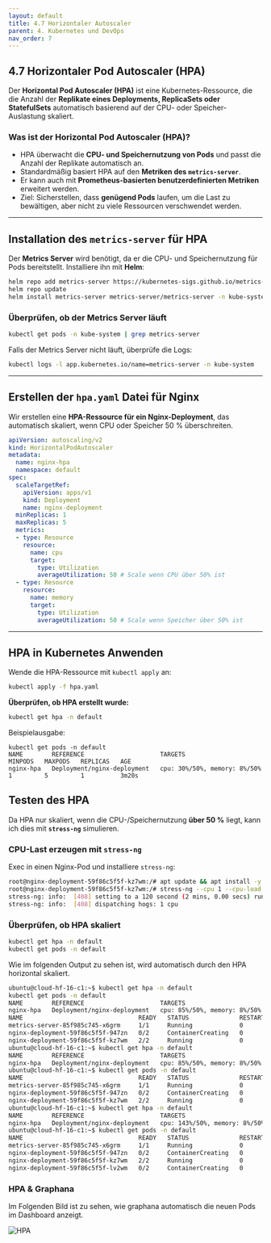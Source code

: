 ```yaml
---
layout: default
title: 4.7 Horizontaler Autoscaler
parent: 4. Kubernetes und DevOps
nav_order: 7
---
```


## 4.7 Horizontaler Pod Autoscaler (HPA)

Der **Horizontal Pod Autoscaler (HPA)** ist eine Kubernetes-Ressource, die die Anzahl der **Replikate eines Deployments, ReplicaSets oder StatefulSets** automatisch basierend auf der CPU- oder Speicher-Auslastung skaliert.

### Was ist der Horizontal Pod Autoscaler (HPA)?
- HPA überwacht die **CPU- und Speichernutzung von Pods** und passt die Anzahl der Replikate automatisch an.
- Standardmäßig basiert HPA auf den **Metriken des `metrics-server`**.
- Er kann auch mit **Prometheus-basierten benutzerdefinierten Metriken** erweitert werden.
- Ziel: Sicherstellen, dass **genügend Pods** laufen, um die Last zu bewältigen, aber nicht zu viele Ressourcen verschwendet werden.

---

## Installation des `metrics-server` für HPA

Der **Metrics Server** wird benötigt, da er die CPU- und Speichernutzung für Pods bereitstellt. Installiere ihn mit **Helm**:

```sh
helm repo add metrics-server https://kubernetes-sigs.github.io/metrics-server/
helm repo update
helm install metrics-server metrics-server/metrics-server -n kube-system
```

### Überprüfen, ob der Metrics Server läuft
```sh
kubectl get pods -n kube-system | grep metrics-server
```
Falls der Metrics Server nicht läuft, überprüfe die Logs:
```sh
kubectl logs -l app.kubernetes.io/name=metrics-server -n kube-system
```

---

## Erstellen der `hpa.yaml` Datei für Nginx

Wir erstellen eine **HPA-Ressource für ein Nginx-Deployment**, das automatisch skaliert, wenn CPU oder Speicher 50 % überschreiten.

```yaml
apiVersion: autoscaling/v2
kind: HorizontalPodAutoscaler
metadata:
  name: nginx-hpa
  namespace: default
spec:
  scaleTargetRef:
    apiVersion: apps/v1
    kind: Deployment
    name: nginx-deployment
  minReplicas: 1
  maxReplicas: 5
  metrics:
  - type: Resource
    resource:
      name: cpu
      target:
        type: Utilization
        averageUtilization: 50 # Scale wenn CPU über 50% ist
  - type: Resource
    resource:
      name: memory
      target:
        type: Utilization
        averageUtilization: 50 # Scale wenn Speicher über 50% ist
```

---

## HPA in Kubernetes Anwenden

Wende die HPA-Ressource mit `kubectl apply` an:
```sh
kubectl apply -f hpa.yaml
```

**Überprüfen, ob HPA erstellt wurde:**
```sh
kubectl get hpa -n default
```

Beispielausgabe:
```
kubectl get pods -n default
NAME        REFERENCE                     TARGETS                        MINPODS   MAXPODS   REPLICAS   AGE
nginx-hpa   Deployment/nginx-deployment   cpu: 30%/50%, memory: 8%/50%   1         5         1          3m20s
```

## Testen des HPA

Da HPA nur skaliert, wenn die CPU-/Speichernutzung **über 50 %** liegt, kann ich dies mit **`stress-ng`** simulieren.

### CPU-Last erzeugen mit `stress-ng`
Exec in einen Nginx-Pod und installiere `stress-ng`:
```sh
root@nginx-deployment-59f86c5f5f-kz7wm:/# apt update && apt install -y stress-ng
root@nginx-deployment-59f86c5f5f-kz7wm:/# stress-ng --cpu 1 --cpu-load 90 --timeout 120s
stress-ng: info:  [408] setting to a 120 second (2 mins, 0.00 secs) run per stressor
stress-ng: info:  [408] dispatching hogs: 1 cpu
```

### Überprüfen, ob HPA skaliert
```sh
kubectl get hpa -n default
kubectl get pods -n default
```

Wie im folgenden Output zu sehen ist, wird automatisch durch den HPA horizontal skaliert.

```sh
ubuntu@cloud-hf-16-c1:~$ kubectl get hpa -n default
kubectl get pods -n default
NAME        REFERENCE                     TARGETS                        MINPODS   MAXPODS   REPLICAS   AGE
nginx-hpa   Deployment/nginx-deployment   cpu: 85%/50%, memory: 8%/50%   1         5         1          3m20s
NAME                                READY   STATUS              RESTARTS   AGE
metrics-server-85f985c745-x6grm     1/1     Running             0          6m56s
nginx-deployment-59f86c5f5f-947zn   0/2     ContainerCreating   0          4s
nginx-deployment-59f86c5f5f-kz7wm   2/2     Running             0          29d
ubuntu@cloud-hf-16-c1:~$ kubectl get hpa -n default
NAME        REFERENCE                     TARGETS                        MINPODS   MAXPODS   REPLICAS   AGE
nginx-hpa   Deployment/nginx-deployment   cpu: 85%/50%, memory: 8%/50%   1         5         1          3m30s
ubuntu@cloud-hf-16-c1:~$ kubectl get pods -n default
NAME                                READY   STATUS              RESTARTS   AGE
metrics-server-85f985c745-x6grm     1/1     Running             0          7m7s
nginx-deployment-59f86c5f5f-947zn   0/2     ContainerCreating   0          15s
nginx-deployment-59f86c5f5f-kz7wm   2/2     Running             0          29d
ubuntu@cloud-hf-16-c1:~$ kubectl get hpa -n default
NAME        REFERENCE                     TARGETS                         MINPODS   MAXPODS   REPLICAS   AGE
nginx-hpa   Deployment/nginx-deployment   cpu: 143%/50%, memory: 8%/50%   1         5         2          3m33s
ubuntu@cloud-hf-16-c1:~$ kubectl get pods -n default
NAME                                READY   STATUS              RESTARTS   AGE
metrics-server-85f985c745-x6grm     1/1     Running             0          7m10s
nginx-deployment-59f86c5f5f-947zn   0/2     ContainerCreating   0          18s
nginx-deployment-59f86c5f5f-kz7wm   2/2     Running             0          29d
nginx-deployment-59f86c5f5f-lv2wm   0/2     ContainerCreating   0          3s
```

### HPA & Graphana

Im Folgenden Bild ist zu sehen, wie graphana automatisch die neuen Pods im Dashboard anzeigt.

![HPA](../../resources/images/HPA.PNG)